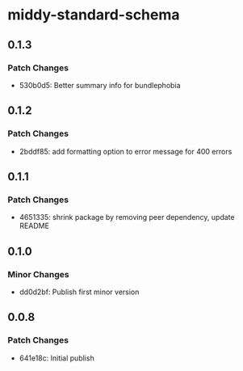 # middy-standard-schema

## 0.1.3

### Patch Changes

- 530b0d5: Better summary info for bundlephobia

## 0.1.2

### Patch Changes

- 2bddf85: add formatting option to error message for 400 errors

## 0.1.1

### Patch Changes

- 4651335: shrink package by removing peer dependency, update README

## 0.1.0

### Minor Changes

- dd0d2bf: Publish first minor version

## 0.0.8

### Patch Changes

- 641e18c: Initial publish
